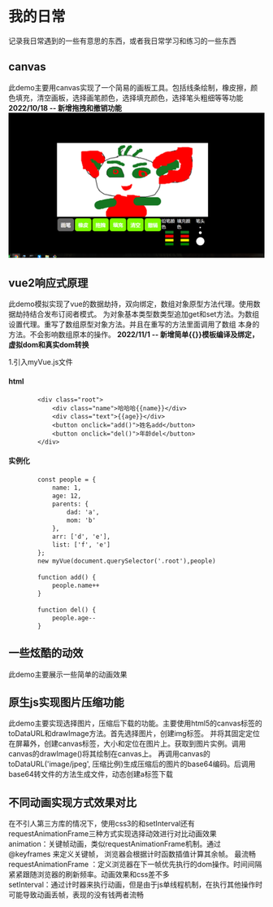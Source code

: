 # 我的日常
记录我日常遇到的一些有意思的东西，或者我日常学习和练习的一些东西

## canvas
此demo主要用canvas实现了一个简易的画板工具。包括线条绘制，橡皮擦，颜色填充，清空画板，选择画笔颜色，选择填充颜色，选择笔头粗细等等功能
**2022/10/18 -- 新增拖拽和撤销功能**
![](README_files/1.png)



## vue2响应式原理
此demo模拟实现了vue的数据劫持，双向绑定，数组对象原型方法代理。使用数据劫持结合发布订阅者模式。
为对象基本类型数类型追加get和set方法。为数组设置代理。重写了数组原型对象方法。并且在重写的方法里面调用了数组
本身的方法。不会影响数组原本的操作。
**2022/11/1 -- 新增简单{{}}模板编译及绑定，虚拟dom和真实dom转换**

1.引入myVue.js文件
#### html
```
		<div class="root">
			<div class="name">哈哈哈{{name}}</div>
			<div class="text">{{age}}</div>
			<button onclick="add()">姓名add</button>
			<button onclick="del()">年龄del</button>
		</div>
```

#### 实例化
```		
		const people = {
			name: 1,
			age: 12,
			parents: {
				dad: 'a',
				mom: 'b'
			},
			arr: ['d', 'e'],
			list: ['f', 'e']
		};
		new myVue(document.querySelector('.root'),people)

		function add() {
			people.name++
		}

		function del() {
			people.age--
		}
```

## 一些炫酷的动效
此demo主要展示一些简单的动画效果

## 原生js实现图片压缩功能
此demo主要实现选择图片，压缩后下载的功能。主要使用html5的canvas标签的toDataURL和drawImage方法。首先选择图片，创建img标签。
并将其固定定位在屏幕外，创建canvas标签，大小和定位在图片上。获取到图片实例。调用canvas的drawImage()将其绘制在canvas上。
再调用canvas的toDataURL('image/jpeg', 压缩比例)生成压缩后的图片的base64编码。后调用base64转文件的方法生成文件，动态创建a标签下载


## 不同动画实现方式效果对比
在不引人第三方库的情况下，使用css3的和setInterval还有requestAnimationFrame三种方式实现选择动效进行对比动画效果  
animation：关键帧动画，类似requestAnimationFrame机制。通过 @keyframes 来定义关键帧， 浏览器会根据计时函数插值计算其余帧。 最流畅  
requestAnimationFrame ：定义浏览器在下一帧优先执行的dom操作。时间间隔紧紧跟随浏览器的刷新频率。动画效果和css差不多  
setInterval：通过计时器来执行动画，但是由于js单线程机制，在执行其他操作时可能导致动画丢帧，表现的没有钱两者流畅